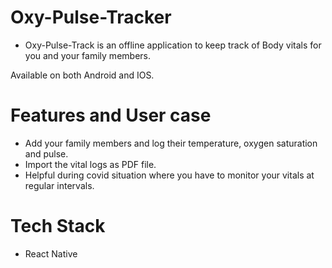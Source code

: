 # Oxy-Pulse-Tracker

- Oxy-Pulse-Track is an offline application to keep track of Body vitals for you and your family members.

Available on both Android and IOS.

# Features and User case
- Add your family members and log their temperature, oxygen saturation and pulse.
- Import the vital logs as PDF file.
- Helpful during covid situation where you have to monitor your vitals at regular intervals.

# Tech Stack

- React Native

